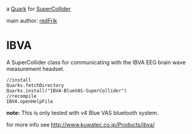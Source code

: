 a [Quark](http://supercollider-quarks.github.io/quarks/) for [SuperCollider](http://supercollider.github.io)

main author: [redFrik](https://github.com/redFrik)

# IBVA
A SuperCollider class for communicating with the IBVA EEG brain wave measurement headset.

```supercollider
//install
Quarks.fetchDirectory
Quarks.install("IBVA-BlueVAS-SuperCollider")
//recompile
IBVA.openHelpFile
```

**note:** This is only tested with v4 Blue VAS bluetooth system.

for more info see http://www.kuwatec.co.jp/Products/ibva/
